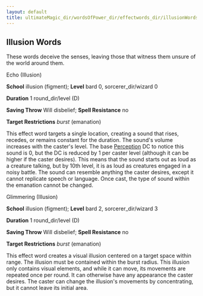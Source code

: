 ```yaml
---
layout: default
title: ultimateMagic_dir/wordsOfPower_dir/effectwords_dir/illusionWords
---
```

## Illusion Words

These words deceive the senses, leaving those that witness them unsure of the world around them.

Echo (Illusion)

**School** illusion (figment); **Level** bard 0, sorcerer_dir/wizard 0

**Duration** 1 round_dir/level (D)

**Saving Throw** Will disbelief; **Spell Resistance** no

**Target Restrictions** _burst_ (emanation)

This effect word targets a single location, creating a sound that rises, recedes, or remains constant for the duration. The sound's volume increases with the caster's level. The base [Perception](skills_dir/perception#_perception) DC to notice this sound is 0, but the DC is reduced by 1 per caster level (although it can be higher if the caster desires). This means that the sound starts out as loud as a creature talking, but by 10th level, it is as loud as creatures engaged in a noisy battle. The sound can resemble anything the caster desires, except it cannot replicate speech or language. Once cast, the type of sound within the emanation cannot be changed.

Glimmering (Illusion)

**School** illusion (figment); **Level** bard 2, sorcerer_dir/wizard 3

**Duration** 1 round_dir/level (D)

**Saving Throw** Will disbelief; **Spell Resistance** no

**Target Restrictions** _burst_ (emanation)

This effect word creates a visual illusion centered on a target space within range. The illusion must be contained within the burst radius. This illusion only contains visual elements, and while it can move, its movements are repeated once per round. It can otherwise have any appearance the caster desires. The caster can change the illusion's movements by concentrating, but it cannot leave its initial area.

